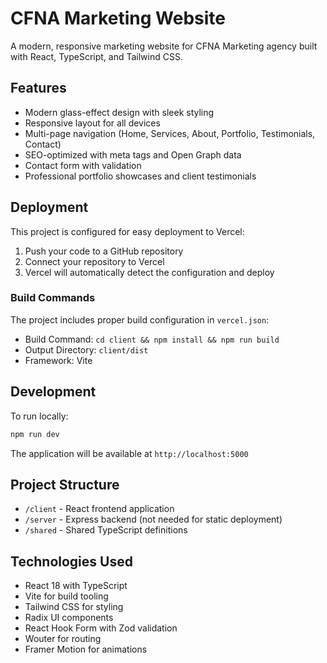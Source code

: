 # CFNA Marketing Website

A modern, responsive marketing website for CFNA Marketing agency built with React, TypeScript, and Tailwind CSS.

## Features

- Modern glass-effect design with sleek styling
- Responsive layout for all devices
- Multi-page navigation (Home, Services, About, Portfolio, Testimonials, Contact)
- SEO-optimized with meta tags and Open Graph data
- Contact form with validation
- Professional portfolio showcases and client testimonials

## Deployment

This project is configured for easy deployment to Vercel:

1. Push your code to a GitHub repository
2. Connect your repository to Vercel
3. Vercel will automatically detect the configuration and deploy

### Build Commands

The project includes proper build configuration in `vercel.json`:
- Build Command: `cd client && npm install && npm run build`
- Output Directory: `client/dist`
- Framework: Vite

## Development

To run locally:

```bash
npm run dev
```

The application will be available at `http://localhost:5000`

## Project Structure

- `/client` - React frontend application
- `/server` - Express backend (not needed for static deployment)
- `/shared` - Shared TypeScript definitions

## Technologies Used

- React 18 with TypeScript
- Vite for build tooling
- Tailwind CSS for styling
- Radix UI components
- React Hook Form with Zod validation
- Wouter for routing
- Framer Motion for animations